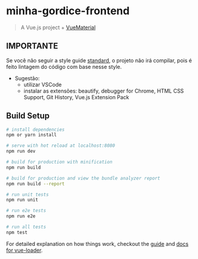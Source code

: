 # minha-gordice-frontend

> A Vue.js project + [VueMaterial](http://vuematerial.io/#/)

## IMPORTANTE
Se você não seguir a style guide [standard](https://github.com/standard/standard), o projeto não irá compilar, pois é feito lintagem do código com base nesse style.

 - Sugestão:
    * utilizar VSCode
    * instalar as extensões: beautify, debugger for Chrome, HTML CSS Support, Git History, Vue.js Extension Pack


## Build Setup

``` bash
# install dependencies
npm or yarn install

# serve with hot reload at localhost:8080
npm run dev

# build for production with minification
npm run build

# build for production and view the bundle analyzer report
npm run build --report

# run unit tests
npm run unit

# run e2e tests
npm run e2e

# run all tests
npm test
```

For detailed explanation on how things work, checkout the [guide](http://vuejs-templates.github.io/webpack/) and [docs for vue-loader](http://vuejs.github.io/vue-loader).
